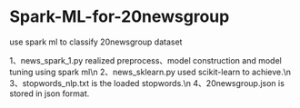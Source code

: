 # Spark-ML-for-20newsgroup
use spark ml to classify 20newsgroup dataset

1、news_spark_1.py realized preprocess、model construction and model tuning using spark ml\n
2、news_sklearn.py used scikit-learn to achieve.\n
3、stopwords_nlp.txt is the loaded stopwords.\n
4、20newsgroup.json is stored in json format.
